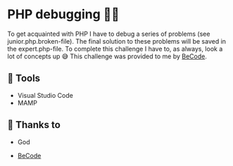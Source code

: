 # PHP debugging :bug::hammer:
To get acquainted with PHP I have to debug a series of problems (see junior.php.broken-file). The final solution to these problems will be saved in the expert.php-file. To complete this challenge I have to, as always, look a lot of concepts up :sweat_smile:
This challenge was provided to me by [BeCode](https://github.com/becodeorg).

## :wrench: Tools
- Visual Studio Code
- MAMP

## :pray: Thanks to
- God

- [BeCode](https://github.com/becodeorg)
